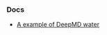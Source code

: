 ### Docs

- [A example of DeepMD water](https://eastsheng.github.io/MyWiki/wiki/2024/10/10/softwares/deepmd/DeepMD_2/)



